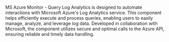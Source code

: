 MS Azure Monitor - Query Log Analytics is designed to automate interactions with Microsoft Azure's Log Analytics service. This component helps efficiently execute and process queries, enabling users to easily manage, analyze, and leverage log data. Developed in collaboration with Microsoft, the component utilizes secure and optimal calls to the Azure API, ensuring reliable and timely data handling.

